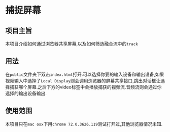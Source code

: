 # 捕捉屏幕

## 项目主旨

本项目介绍如何通过浏览器共享屏幕,以及如何筛选融合流中的`track`

## 用法

在`public`文件夹下双击`index.html`打开.可以选择你要的输入设备和输出设备,如果视频输入中选择了`Local Display`则会调用浏览器的屏幕共享接口,跳出对话框让选择捕获哪个屏幕.之后下方的video标签中会播放捕获的视频流.音频流则会通过你选择的输出设备输出.

## 使用范围

本项目只在`mac osx`下用`chrome 72.0.3626.119`测试打开过,其他浏览器情况未知.